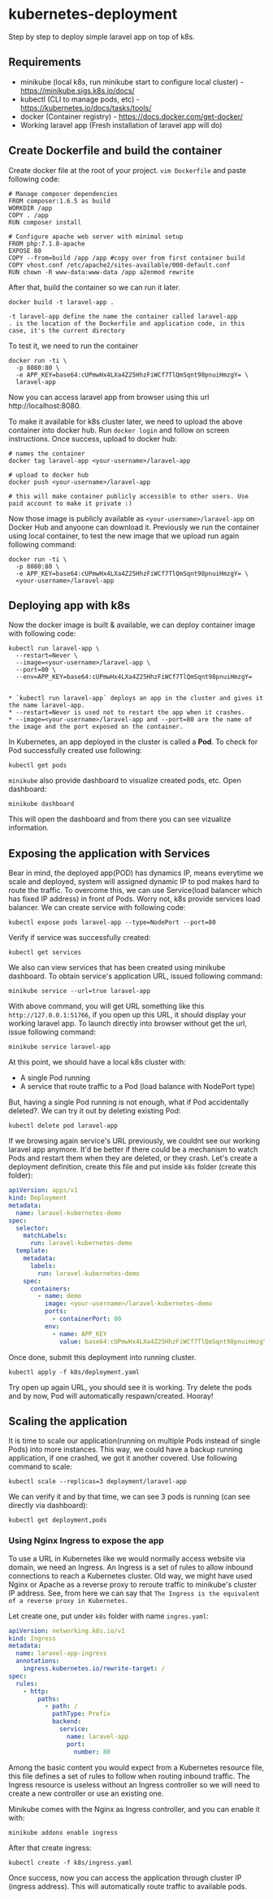 # kubernetes-deployment
Step by step to deploy simple laravel app on top of k8s.

## Requirements
- minikube (local k8s, run minikube start to configure local cluster) - https://minikube.sigs.k8s.io/docs/
- kubectl (CLI to manage pods, etc) - https://kubernetes.io/docs/tasks/tools/
- docker (Container registry) - https://docs.docker.com/get-docker/
- Working laravel app (Fresh installation of laravel app will do)

## Create Dockerfile and build the container

Create docker file at the root of your project. `vim Dockerfile` and paste following code:

```
# Manage composer dependencies
FROM composer:1.6.5 as build
WORKDIR /app
COPY . /app
RUN composer install

# Configure apache web server with minimal setup
FROM php:7.1.8-apache
EXPOSE 80
COPY --from=build /app /app #copy over from first container build
COPY vhost.conf /etc/apache2/sites-available/000-default.conf
RUN chown -R www-data:www-data /app a2enmod rewrite
```

After that, build the container so we can run it later.

```
docker build -t laravel-app .

-t laravel-app define the name the container called laravel-app
. is the location of the Dockerfile and application code, in this case, it's the current directory
```

To test it, we need to run the container

```
docker run -ti \
  -p 8080:80 \
  -e APP_KEY=base64:cUPmwHx4LXa4Z25HhzFiWCf7TlQmSqnt98pnuiHmzgY= \
  laravel-app
```
Now you can access laravel app from browser using this url http://localhost:8080.

To make it available for k8s cluster later, we need to upload the above container into docker hub. Run `docker login` and follow on screen instructions. Once success, upload to docker hub:

```
# names the container
docker tag laravel-app <your-username>/laravel-app

# upload to docker hub
docker push <your-username>/laravel-app

# this will make container publicly accessible to other users. Use paid account to make it private :)
```

Now those image is publicly available as `<your-username>/laravel-app` on Docker Hub and anyoone can download it. Previously we run the container using local container, to test the new image that we upload run again following command:

```
docker run -ti \
  -p 8080:80 \
  -e APP_KEY=base64:cUPmwHx4LXa4Z25HhzFiWCf7TlQmSqnt98pnuiHmzgY= \
  <your-username>/laravel-app
```

## Deploying app with k8s

Now the docker image is built & available, we can deploy container image with following code:

```
kubectl run laravel-app \
  --restart=Never \
  --image=<your-username>/laravel-app \
  --port=80 \
  --env=APP_KEY=base64:cUPmwHx4LXa4Z25HhzFiWCf7TlQmSqnt98pnuiHmzgY=
  
  
* `kubectl run laravel-app` deploys an app in the cluster and gives it the name laravel-app.
* --restart=Never is used not to restart the app when it crashes.
* --image=<your-username>/laravel-app and --port=80 are the name of the image and the port exposed on the container.
```

In Kubernetes, an app deployed in the cluster is called a **Pod**. To check for Pod successfully created use following:

```
kubectl get pods
```

`minikube` also provide dashboard to visualize created pods, etc. Open dashboard:

```
minikube dashboard
```

This will open the dashboard and from there you can see vizualize information.

## Exposing the application with Services

Bear in mind, the deployed app(POD) has dynamics IP, means everytime we scale and deployed, system will assigned dynamic IP to pod makes hard to route the traffic. To overcome this, we can use Service(load balancer which has fixed IP address) in front of Pods. Worry not, k8s provide services load balancer. We can create service with following code:

```
kubectl expose pods laravel-app --type=NodePort --port=80
```

Verify if service was successfully created:

```
kubectl get services
```

We also can view services that has been created using minikube dashboard. To obtain service's application URL, issued following command:

```
minikube service --url=true laravel-app
```

With above command, you will get URL something like this `http://127.0.0.1:51766`, if you open up this URL, it should display your working laravel app. To launch directly into browser without get the url, issue following command:

```
minikube service laravel-app
```

At this point, we should have a local k8s cluster with:

- A single Pod running
- A service that route traffic to a Pod (load balance with NodePort type)

But, having a single Pod running is not enough, what if Pod accidentally deleted?. We can try it out by deleting existing Pod:

```
kubectl delete pod laravel-app
```

If we browsing again service's URL previously, we couldnt see our working laravel app anymore. It'd be better if there could be a mechanism to watch Pods and restart them when they are deleted, or they crash. Let's create a deployment definition, create this file and put inside `k8s` folder (create this folder):

```yaml
apiVersion: apps/v1
kind: Deployment
metadata:
  name: laravel-kubernetes-demo
spec:
  selector:
    matchLabels:
      run: laravel-kubernetes-demo
  template:
    metadata:
      labels:
        run: laravel-kubernetes-demo
    spec:
      containers:
        - name: demo
          image: <your-username>/laravel-kubernetes-demo
          ports:
            - containerPort: 80
          env:
            - name: APP_KEY
              value: base64:cUPmwHx4LXa4Z25HhzFiWCf7TlQmSqnt98pnuiHmzgY=
```              

Once done, submit this deployment into running cluster. 

```
kubectl apply -f k8s/deployment.yaml
```

Try open up again URL, you should see it is working. Try delete the pods and by now, Pod will automatically respawn/created. Hooray!

## Scaling the application

It is time to scale our application(running on multiple Pods instead of single Pods) into more instances. This way, we could have a backup running application, if one crashed, we got it another covered. Use following command to scale:

```
kubectl scale --replicas=3 deployment/laravel-app
```

We can verify it and by that time, we can see 3 pods is running (can see directly via dashboard):

```
kubectl get deployment,pods
```

### Using Nginx Ingress to expose the app

To use a URL in Kubernetes like we would normally access website via domain, we need an Ingress. An Ingress is a set of rules to allow inbound connections to reach a Kubernetes cluster. Old way, we might have used Nginx or Apache as a reverse proxy to reroute traffic to minikube's cluster IP address. See, from here we can say that `The Ingress is the equivalent of a reverse proxy in Kubernetes.`

Let create one, put under `k8s` folder with name `ingres.yaml`:

```yaml
apiVersion: networking.k8s.io/v1
kind: Ingress
metadata:
  name: laravel-app-ingress
  annotations:
    ingress.kubernetes.io/rewrite-target: /
spec:
  rules:
    - http:
        paths:
          - path: /
            pathType: Prefix
            backend:
              service:
                name: laravel-app
                port:
                  number: 80
```

Among the basic content you would expect from a Kubernetes resource file, this file defines a set of rules to follow when routing inbound traffic. The Ingress resource is useless without an Ingress controller so we will need to create a new controller or use an existing one.

Minikube comes with the Nginx as Ingress controller, and you can enable it with:

```
minikube addons enable ingress
```

After that create ingress:

```
kubectl create -f k8s/ingress.yaml
```

Once success, now you can access the application through cluster IP (ingress address). This will automatically route traffic to available pods. 
